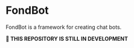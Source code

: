 # FondBot

FondBot is a framework for creating chat bots.

**:construction: THIS REPOSITORY IS STILL IN DEVELOPMENT**